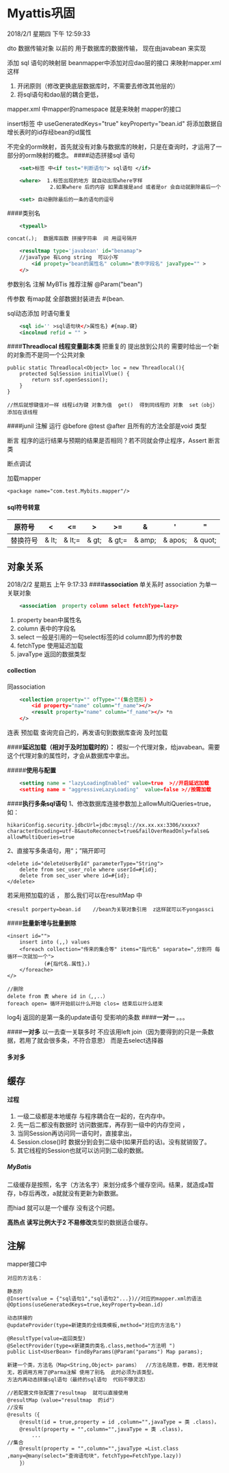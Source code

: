 # Myattis巩固 #
2018/2/1 星期四 下午 12:59:33 

dto  数据传输对象  以前的  用于数据库的数据传输，  现在由javabean  来实现

添加 sql 语句的映射层  beanmapper中添加对应dao层的接口 来映射mapper.xml 这样

1. 开闭原则（修改更换底层数据库时，不需要去修改其他层的）
2. 将sql语句和dao层的耦合更低，

mapper.xml 中mapper的namespace  就是来映射 mapper的接口

insert标签 中 useGeneratedKeys="true" keyProperty="bean.id"  将添加数据自增长表时的id存经bean的id属性

不完全的orm映射，首先就没有对象与数据库的映射，只是在查询时，才运用了一部分的orm映射的概念。
####动态拼接sql 语句 
```xml
	<set>标签 中<if test="判断语句"> sql语句 </if>

	<where>  1.标签出现的地方 就自动出现where字样   
			  2.如果where 后的内容 如果直接是and 或者是or 会自动就删除最后一个

	<set> 自动删除最后的一条的语句的逗号 
```

####类别名
```xml
	<typeall>

concat(，);  数据库函数 拼接字符串  间 用逗号隔开

	<resultmap type='javabean' id="benamap">
	//javaType 有Long string  可以小写
		<id propety="bean的属性名" column="表中字段名" javaType="" >
	</>
```
 参数别名 注解  MyBTis 推荐注解 @Param("bean")

传参数 有map就 全部数据封装进去   #{bean.

sql动态添加 时语句重复 
```xml
	<sql id='' >sql语句块</>属性名} #{map.键}
	<incolnud refid = "" >
```
####**Threadlocal  线程变量副本类** 
把重复的 提出放到公共的  需要时给出一个新的对象而不是同一个公共对象 

	public static Threadlocal<Object> loc = new Threadlocal(){
		protected SqlSession initialVlue() {
			return ssf.openSession();
		}
	}

	//然后就想键值对一样 线程id为键 对象为值  get()  得到同线程的 对象  set（obj） 添加在该线程 

####junil 注解 
运行 @before @test @after 且所有的方法全部是void 类型

断言 程序的运行结果与预期的结果是否相同？若不同就会停止程序，Assert 断言类

断点调试  

加载mapper
	
	<package name="com.test.Mybits.mapper"/>

#### sql符号转意

| 原符号  | < | <= | > | >= | & | ' | " |
| -------| -- |-- |-- |-- |-- |-- | -- |
| 替换符号| & lt;  | & lt;= | & gt; | & gt;= | & amp; | & apos; | & quot; |

## 对象关系 ##
2018/2/2 星期五 上午 9:17:33 
####**association**
单关系时 association 为单一关联对象
```xml
	<association  property column select fetchType=lazy>
```
1. property bean中属性名
2. column 表中的字段名 
3. select 一般是引用的一句select标签的id  column即为传的参数
4. fetchType 使用延迟加载
5. javaType 返回的数据类型

#### **collection** ####
同association
```xml
	<collection property="" ofType=""(集合范形) >
		<id property="name" column="f_name"></>
		<result property="name" column="f_name"></> *n
	</>
```
连表 预加载  查询完自己的，再发语句到数据库查询 及时加载

####**延迟加载（相对于及时加载时的）：**
模拟一个代理对象，给javabean。需要这个代理对象的属性时，才会从数据库中拿出。

#####**使用与配置**
```xml
	<setting name = "lazyLoadingEnabled" value=true  >//开启延迟加载
	<setting name = "aggressiveLazyLoading"  value=false >//按需加载
```
####**执行多条sql语句**
1、修改数据库连接参数加上allowMultiQueries=true，如：

	hikariConfig.security.jdbcUrl=jdbc:mysql://xx.xx.xx:3306/xxxxx?
	characterEncoding=utf-8&autoReconnect=true&failOverReadOnly=false&
	allowMultiQueries=true
2、直接写多条语句，用“；”隔开即可

	<delete id="deleteUserById" parameterType="String">
	    delete from sec_user_role where userId=#{id};
	    delete from sec_user where id=#{id};
	</delete>


若采用预加载的话 ， 那么我们可以在resultMap 中

	<result porperty=bean.id    //bean为关联对象引用  z这样就可以不yongassci
####**批量新增与批量删除**

	<insert id="">
		insert into (,,) values
		<foreach collection="传来的集合等" items="指代名" separate=",分割符 每循环一次就加一个">
				(#{指代名.属性}，)
		</foreache>
	</>

	//删除 
	delete from 表 where id in（,,..）
	foreach open= 循环开始前以什么开始 clos= 结束后以什么结束
	
log4j 返回的是第一条的update语句 受影响的条数
####**一对一** 
。。。

####**一对多**
 以一去查一关联多时 不应该用left join（因为要得到的只是一条数据，若用了就会很多条，不符合意思） 而是去select选择器
#### **多对多** ####

## 缓存 ##
#### 过程 ####
1. 一级二级都是本地缓存  与程序耦合在一起的，在内存中。
2. 先一后二都没有数据时  访问数据库，再存到一级中的内存空间  ，
3. 当同Session再访问同一语句时，直接拿出，
4. Session.close()时  数据分到会到二级中(如果开启的话)。没有就销毁了。
5. 其它线程的Session也就可以访问到二级的数据。

##### MyBatis

二级缓存是按照，名字（方法名字）来划分成多个缓存空间。结果，就造成a暂存，b存后再改，a就就没有更新为新数据。

而hiad 就可以是一个缓存 没有这个问题。

**高热点 读写比例大于2 不易修改**类型的数据适合缓存。

## 注解 ##

mapper接口中 
	
	对应的方法名：

	静态的
	@Insert(value = {"sql语句1","sql语句2"...})//对应的mapper.xml的语法
	@Options(useGeneratedKeys=true,keyProperty=bean.id)

	动态拼接的
	@updateProvider(type=新建类的全线类模板,method="对应的方法名")

	@ResultType(value=返回类型)
	@SelectProvider(type=x新建类的类名.class,method="方法明 ")
	public List<UserBean> findByParams(@Param("params") Map params);

	新建一个类，方法名（Map<String,Object> params）  //方法名随意，参数，若无惨就无，若调用方用了@Parma注解 使用了别名  此时必须为该类型。
	方法内再动态拼接sql语句（最终的sql语句  代码不够灵活）

	//若配置文件张配置了resultmap  就可以直接使用
	@resultMap（value="resultmap  的id"）  
	//没有
	@results（{
		@result(id = true,property = id ,column="",javaType = 类 .class)，
		@result(property = "",column="",javaType = 类 .class)，
			...
	//集合
		@result(property = "",column="",javaType =List.class ,many=@many(select="查询语句块"，fetchType=FetchType.lazy))
		}）